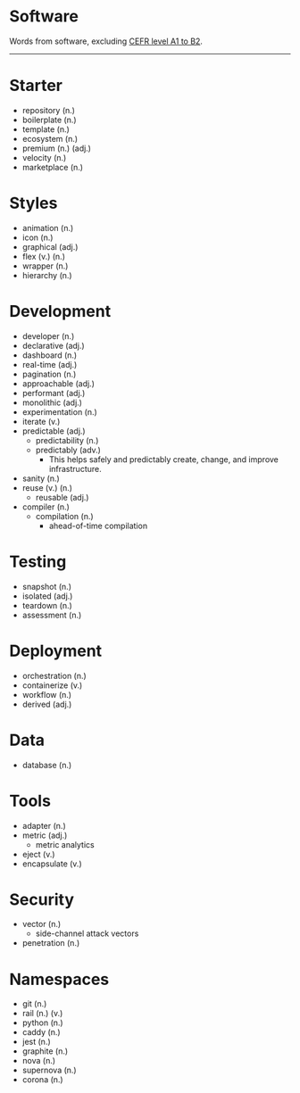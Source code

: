 # Software

Words from software, excluding [CEFR level A1 to B2](./CEFR-level-A1-to-B2.md).

***

# Starter

- repository (n.)
- boilerplate (n.)
- template (n.)
- ecosystem (n.)
- premium (n.) (adj.)
- velocity (n.)
- marketplace (n.)

# Styles

- animation (n.)
- icon (n.)
- graphical (adj.)
- flex (v.) (n.)
- wrapper (n.)
- hierarchy (n.)

# Development

- developer (n.)
- declarative (adj.)
- dashboard (n.)
- real-time (adj.)
- pagination (n.)
- approachable (adj.)
- performant (adj.)
- monolithic (adj.)
- experimentation (n.)
- iterate (v.)
- predictable (adj.)
  - predictability (n.)
  - predictably (adv.)
    - This helps safely and predictably create, change, and improve infrastructure.
- sanity (n.)
- reuse (v.) (n.)
  - reusable (adj.)
- compiler (n.)
  - compilation (n.)
    - ahead-of-time compilation

# Testing

- snapshot (n.)
- isolated (adj.)
- teardown (n.)
- assessment (n.)

# Deployment

- orchestration (n.)
- containerize (v.)
- workflow (n.)
- derived (adj.)

# Data

- database (n.)

# Tools

- adapter (n.)
- metric (adj.)
  - metric analytics
- eject (v.)
- encapsulate (v.)

# Security

- vector (n.)
  - side-channel attack vectors
- penetration (n.)

# Namespaces

- git (n.)
- rail (n.) (v.)
- python (n.)
- caddy (n.)
- jest (n.)
- graphite (n.)
- nova (n.)
- supernova (n.)
- corona (n.)
